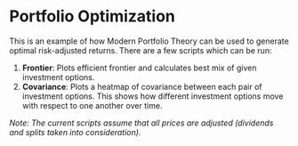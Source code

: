 # Portfolio Optimization
This is an example of how Modern Portfolio Theory can be used to generate optimal risk-adjusted returns. There are a few scripts which can be run:

1. **Frontier**: Plots efficient frontier and calculates best mix of given investment options.
2. **Covariance**: Plots a heatmap of covariance between each pair of investment options. This shows how different investment options move with respect to one another over time.

*Note: The current scripts assume that all prices are adjusted (dividends and splits taken into consideration).*